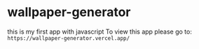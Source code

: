 # wallpaper-generator
this is my first app with javascript
To view this app please go to: `https://wallpaper-generator.vercel.app/`
